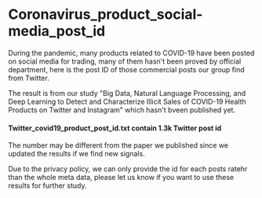 # Coronavirus_product_social-media_post_id
During the pandemic, many products related to COVID-19 have been posted on social media for trading, many of them hasn't been proved by official department, here is the post ID of those commercial posts our group find from Twitter. 

The result is from our study "Big Data, Natural Language Processing, and Deep Learning to Detect and Characterize Illicit Sales of COVID-19 Health Products on Twitter and Instagram" which hasn't bveen published yet.

#### Twitter_covid19_product_post_id.txt contain 1.3k Twitter post id

The number may be different from the paper we published since we updated the results if we find new signals.

Due to the privacy policy, we can only provide the id for each posts ratehr than the whole meta data, please let us know if you want to use these results for further study.
